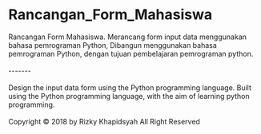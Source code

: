# Rancangan_Form_Mahasiswa
Rancangan Form Mahasiswa. Merancang form input data menggunakan bahasa pemrograman Python, 
Dibangun menggunakan bahasa pemrograman Python, dengan tujuan pembelajaran pemrograman python. <br><br>
-------<br><br>
Design the input data form using the Python programming language. Built using the Python programming language, with the aim of learning python programming.
<br><br>
Copyright © 2018 by Rizky Khapidsyah
All Right Reserved
